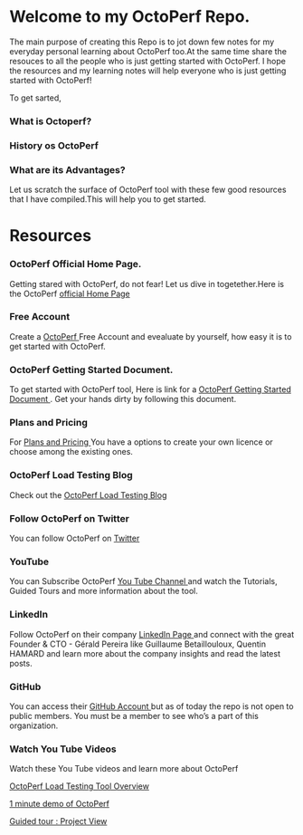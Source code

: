 

# Welcome to my OctoPerf Repo.

The main purpose of creating this Repo is to jot down few notes for my everyday personal learning about OctoPerf too.At the same time share the resouces to all the people who is just getting started with OctoPerf. I hope the resources and my learning notes will help everyone who is just getting started with OctoPerf!

To get sarted,

### What is Octoperf?

### History os OctoPerf

### What are its Advantages?

Let us scratch the surface of OctoPerf tool with these few good resources that I have compiled.This will help you to get started.

# Resources

### OctoPerf Official Home Page.

Getting stared with OctoPerf, do not fear! Let us dive in togetether.Here is the OctoPerf
<a target="_blank" href="https://octoperf.com/"> official Home Page </a>

### Free Account

Create a <a target="_blank" href="https://app.octoperf.com/#/access/signup"> OctoPerf </a> Free Account and evealuate by yourself, how easy it is to get started with OctoPerf.

 ### OctoPerf Getting Started Document.
 
 To get started with OctoPerf tool, Here is link for a <a target="_blank" href="https://doc.octoperf.com/"> OctoPerf Getting Started Document </a> . Get your hands dirty by following this document.

### Plans and Pricing

For <a target="_blank" href="https://octoperf.com/pricing/"> Plans and Pricing </a> You have a options to create your own licence or choose among the existing ones. 

### OctoPerf Load Testing Blog

Check out the <a target="_blank" href="https://octoperf.com/blog/"> OctoPerf Load Testing Blog </a> 

### Follow OctoPerf on Twitter 

You can follow OctoPerf on <a target="_blank" href="https://twitter.com/octoperf"> Twitter </a>

### YouTube 

You can Subscribe OctoPerf <a target="_blank" href="https://www.youtube.com/channel/UCUNI9ICs-AbGDA3V1shXTuw/"> You Tube Channel </a>  and watch the Tutorials, Guided Tours and more information about the tool.


### LinkedIn 

Follow OctoPerf on their company <a target="_blank" href="https://www.linkedin.com/company/octoperf"> LinkedIn Page </a> and connect with the great Founder & CTO - Gérald Pereira like Guillaume Betaillouloux, Quentin HAMARD and learn more about the company insights and read the latest posts.

### GitHub 

You can access their <a target="_blank" href="https://github.com/OctoPerf"> GitHub Account </a>  but as of today the repo is not open to public members. You must be a member to see who’s a part of this organization. 

### Watch You Tube Videos 

Watch these You Tube videos and learn more about OctoPerf

 <a target="_blank" href="https://www.youtube.com/watch?v=fz9E_euuxQU&list=PLpSi3AVZHI5rJHGiVh2W90k28KqERDNNV"> OctoPerf Load Testing Tool Overview </a>


 <a target="_blank" href="https://www.youtube.com/watch?v=49WFIXDktbk&list=PLpSi3AVZHI5o1BvKzK4LftcKIpo4WJejh"> 1 minute demo of OctoPerf</a>
 
 <a target="_blank" href="https://www.youtube.com/watch?v=Qfex3-d2eFQ&list=PLpSi3AVZHI5ojqRqJFPq7oOrJfVmGoJJC"> Guided tour : Project View</a>




